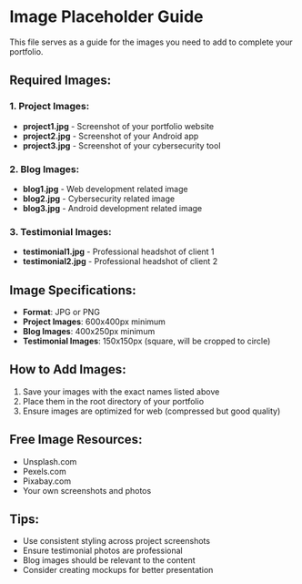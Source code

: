 # Image Placeholder Guide

This file serves as a guide for the images you need to add to complete your portfolio.

## Required Images:

### 1. Project Images:
- **project1.jpg** - Screenshot of your portfolio website
- **project2.jpg** - Screenshot of your Android app
- **project3.jpg** - Screenshot of your cybersecurity tool

### 2. Blog Images:
- **blog1.jpg** - Web development related image
- **blog2.jpg** - Cybersecurity related image  
- **blog3.jpg** - Android development related image

### 3. Testimonial Images:
- **testimonial1.jpg** - Professional headshot of client 1
- **testimonial2.jpg** - Professional headshot of client 2

## Image Specifications:
- **Format**: JPG or PNG
- **Project Images**: 600x400px minimum
- **Blog Images**: 400x250px minimum
- **Testimonial Images**: 150x150px (square, will be cropped to circle)

## How to Add Images:
1. Save your images with the exact names listed above
2. Place them in the root directory of your portfolio
3. Ensure images are optimized for web (compressed but good quality)

## Free Image Resources:
- Unsplash.com
- Pexels.com
- Pixabay.com
- Your own screenshots and photos

## Tips:
- Use consistent styling across project screenshots
- Ensure testimonial photos are professional
- Blog images should be relevant to the content
- Consider creating mockups for better presentation
